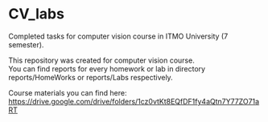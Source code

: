 # CV_labs
Completed tasks for computer vision course in ITMO University (7 semester).

This repository was created for computer vision course.\
You can find reports for every homework or lab in directory reports/HomeWorks or reports/Labs respectively.

Course materials you can find here: https://drive.google.com/drive/folders/1cz0vtKt8EQfDF1fy4aQtn7Y77ZO71aRT

